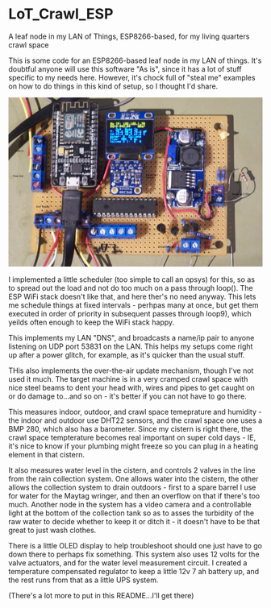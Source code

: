 # LoT_Crawl_ESP
A leaf node in my LAN of Things, ESP8266-based, for my living quarters crawl space

This is some code for an ESP8266-based leaf node in my LAN of things.  It's doubtful anyone will use
this software "As is", since it has a lot of stuff specific to my needs here.  However, it's chock full
of "steal me" examples on how to do things in this kind of setup, so I thought I'd share.

![Hardware](https://github.com/dcfusor/LoT_Crawl_ESP/blob/master/OTLoTOTA/OTLoT.JPG)

I implemented a little scheduler (too simple to call an opsys) for this, so as to spread out the load and
not do too much on a pass through loop().  The ESP WiFi stack doesn't like that, and here ther's no need
anyway.  This lets me schedule things at fixed intervals - perhpas many at once, but get them executed in order
of priority in subsequent passes through loop9), which yeilds often enough to keep the WiFi stack happy.

This implements my LAN "DNS", and broadcasts a name/ip pair to anyone listening on UDP port 53831 on the LAN.
This helps my setups come right up after a power glitch, for example, as it's quicker than the usual stuff.

THis also implements the over-the-air update mechanism, though I've not used it much.  The target machine is in
a very cramped crawl space with nice steel beams to dent your head with, wires and pipes to get caught on or
do damage to...and so on - it's better if you can not have to go there.

This measures indoor, outdoor, and crawl space temeprature and humidity - the indoor and outdoor use DHT22 sensors, and
the crawl space one uses a BMP 280, which also has a barometer.  Since my cistern is right there, the crawl space
tempterature becomes real important on super cold days - IE, it's nice to know if your plumbing might freeze so you
can plug in a heating element in that cistern.

It also measures water level in the cistern, and controls 2 valves in the line from the rain collection system.  One
allows water into the cistern, the other allows the collection system to drain outdoors - first to a spare barrel I use
for water for the Maytag wringer, and then an overflow on that if there's too much.
Another node in the system has a video camera and a controllable light at the bottom of the collection tank so as to asses
the turbidity of the raw water to decide whether to keep it or ditch it - it doesn't have to be that great to just wash
clothes.

There is a little OLED display to help troubleshoot should one just have to go down there to perhaps fix something.
This system also uses 12 volts for the valve actuators, and for the water level measurement circuit.  I created a temperature
compensated regulator to keep a little 12v 7 ah battery up, and the rest runs from that as a little UPS system.

(There's a lot more to put in this README...I'll get there)

